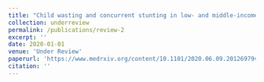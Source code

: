 ```yaml
---
title: "Child wasting and concurrent stunting in low- and middle-income countries"
collection: underreview
permalink: /publications/review-2
excerpt: ''
date: 2020-01-01
venue: 'Under Review'
paperurl: 'https://www.medrxiv.org/content/10.1101/2020.06.09.20126979v1'
citation: ''
---
```

